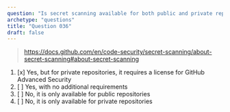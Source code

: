 ```yaml
---
question: "Is secret scanning available for both public and private repositories on GitHub?"
archetype: "questions"
title: "Question 036"
draft: false
---
```


> https://docs.github.com/en/code-security/secret-scanning/about-secret-scanning#about-secret-scanning
1. [x] Yes, but for private repositories, it requires a license for GitHub Advanced Security
1. [ ] Yes, with no additional requirements
1. [ ] No, it is only available for public repositories
1. [ ] No, it is only available for private repositories

